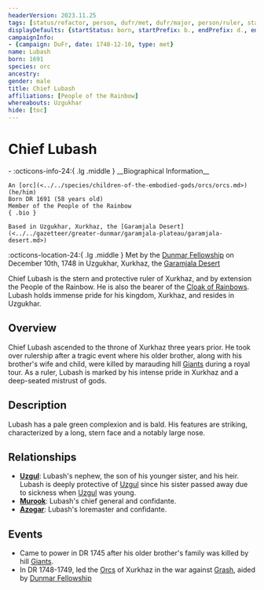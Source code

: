 ```yaml
---
headerVersion: 2023.11.25
tags: [status/refactor, person, dufr/met, dufr/major, person/ruler, status/unknown]
displayDefaults: {startStatus: born, startPrefix: b., endPrefix: d., endStatus: died}
campaignInfo:
- {campaign: DuFr, date: 1748-12-10, type: met}
name: Lubash
born: 1691
species: orc
ancestry:
gender: male
title: Chief Lubash
affiliations: [People of the Rainbow]
whereabouts: Uzgukhar
hide: [toc]
---
```


# Chief Lubash
<div class="grid cards ext-narrow-margin ext-one-column" markdown>
- :octicons-info-24:{ .lg .middle } __Biographical Information__

    An [orc](<../../species/children-of-the-embodied-gods/orcs/orcs.md>) (he/him)  
    Born DR 1691 (58 years old)  
    Member of the People of the Rainbow  
    { .bio }

    Based in Uzgukhar, Xurkhaz, the [Garamjala Desert](<../../gazetteer/greater-dunmar/garamjala-plateau/garamjala-desert.md>)
</div>



:octicons-location-24:{ .lg .middle } Met by the [Dunmar Fellowship](<../pcs/dunmar-fellowship/dunmar-fellowship.md>) on December 10th, 1748 in Uzgukhar, Xurkhaz, the [Garamjala Desert](<../../gazetteer/greater-dunmar/garamjala-plateau/garamjala-desert.md>)  


Chief Lubash is the stern and protective ruler of Xurkhaz, and by extension the People of the Rainbow. He is also the bearer of the [Cloak of Rainbows](<../../things/artifacts-of-power/cloak-of-rainbows.md>).  Lubash holds immense pride for his kingdom, Xurkhaz, and resides in Uzgukhar.
## Overview

Chief Lubash ascended to the throne of Xurkhaz three years prior. He took over rulership after a tragic event where his older brother, along with his brother's wife and child, were killed by marauding hill [Giants](<../../species/children-of-the-divine/giants.md>) during a royal tour. As a ruler, Lubash is marked by his intense pride in Xurkhaz and a deep-seated mistrust of gods.
## Description

Lubash has a pale green complexion and is bald. His features are striking, characterized by a long, stern face and a notably large nose.
## Relationships

- **[Uzgul](<./uzgul.md>)**: Lubash's nephew, the son of his younger sister, and his heir. Lubash is deeply protective of [Uzgul](<./uzgul.md>) since his sister passed away due to sickness when [Uzgul](<./uzgul.md>) was young.
- **[Murook](<./murook.md>)**: Lubash's chief general and confidante. 
- **[Azogar](<./azogar.md>)**: Lubash's loremaster and confidante. 
## Events

- Came to power in DR 1745 after his older brother's family was killed by hill [Giants](<../../species/children-of-the-divine/giants.md>).
- In DR 1748-1749, led the [Orcs](<../../species/children-of-the-embodied-gods/orcs/orcs.md>) of Xurkhaz in the war against [Grash](<../other-nonhumans/grash.md>), aided by [Dunmar Fellowship](<../pcs/dunmar-fellowship/dunmar-fellowship.md>)


